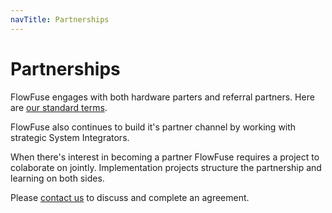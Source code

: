 ```yaml
---
navTitle: Partnerships
---
```


# Partnerships

FlowFuse engages with both hardware parters and referral partners. Here are [our standard terms](https://docs.google.com/document/d/1BVls7LEC1CBQ6wlrb8GeWSYr2vj9fMqgdsWiWLoQZOY/edit#heading=h.gjdgxs).

FlowFuse also continues to build it's partner channel by working with strategic System Integrators.

When there's interest in becoming a partner FlowFuse requires a project to colaborate on jointly.
Implementation projects structure the partnership and learning on both sides.

Please [contact us](https://flowfuse.com/partners/) to discuss and complete an agreement.
